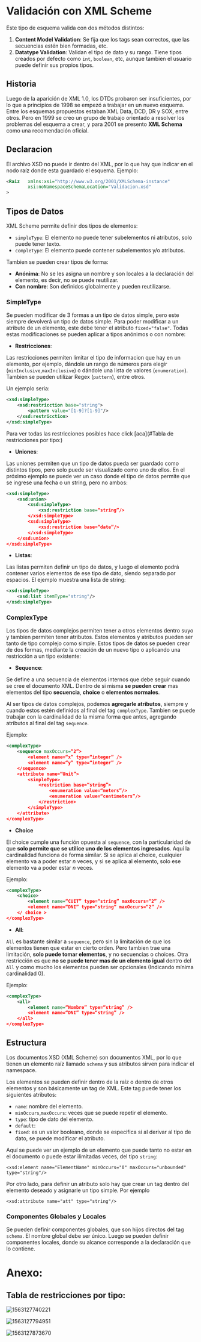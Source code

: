 # Validación con XML Scheme

Este tipo de esquema valida con dos métodos distintos:

1. **Content Model Validation**: Se fija que los tags sean correctos, que las secuencias estén bien formadas, etc.
2. **Datatype Validation**: Validan el tipo de dato y su rango. Tiene tipos creados por defecto como `int`, `boolean`, etc, aunque tambien el usuario puede definir sus propios tipos.

## Historia

Luego de la aparición de XML 1.0, los DTDs probaron ser insuficientes, por lo que a principios de 1998 se empezó a trabajar en un nuevo esquema. Entre los esquemas propuestos estaban XML Data, DCD, DR y SOX, entre otros. Pero en 1999 se creo un grupo de trabajo orientado a resolver los problemas del esquema a crear, y para 2001 se presento **XML Schema** como una recomendación oficial.

## Declaracion

El archivo XSD no puede ir dentro del XML, por lo que hay que indicar en el nodo raíz donde esta guardado el esquema. Ejemplo:

```xml
<Raiz 	xmlns:xsi="http://www.w3.org/2001/XMLSchema-instance"
      	xsi:noNamespaceSchemaLocation="Validacion.xsd" 
>  
```

## Tipos de Datos

XML Scheme permite definir dos tipos de elementos:

- `simpleType`: El elemento no puede tener subelementos ni atributos, solo puede tener texto.
- `compleType`: El elemento puede contener subelementos y/o atributos.

Tambien se pueden crear tipos de forma:

- **Anónima**: No se les asigna un nombre y son locales a la declaración del elemento, es decir, no se puede reutilizar.
- **Con nombre**: Son definidos globalmente y pueden reutilizarse.

### SimpleType

Se pueden modificar de 3 formas a un tipo de datos simple, pero este siempre devolverá un tipo de datos simple. Para poder modificar a un atributo de un elemento, este debe tener el atributo `fixed="false"`. Todas estas modificaciones se pueden aplicar a tipos anónimos o con nombre:

- **Restricciones**:

Las restricciones permiten limitar el tipo de informacion que hay en un elemento, por ejemplo, dándole un rango de números para elegir (`minInclusive`,`maxInclusive`) o dándole una lista de valores (`enumeration`). Tambien se pueden utilizar Regex (`pattern`), entre otros. 

Un ejemplo seria:

```xml
<xsd:simpleType>
	<xsd:restricction base="string">
    	<pattern value="[1-9]?[1-9]"/>
    </xsd:restricction>
</xsd:simpleType>
```

Para ver todas las restricciones posibles hace click [aca](#Tabla de restricciones por tipo:)

- **Uniones**:

Las uniones permiten que un tipo de datos pueda ser guardado como distintos tipos, pero solo puede ser visualizado como uno de ellos. En el próximo ejemplo se puede ver un caso donde el tipo de datos permite que se ingrese una fecha o un string, pero no ambos:

```xml
<xsd:simpleType>
	<xsd:union>
		<xsd:simpleType>
			<xsd:restriction base=“string”/>
		</xsd:simpleType>
		<xsd:simpleType>
			<xsd:restriction base=“date”/>
		</xsd:simpleType>
	</xsd:union>
</xsd:simpleType>
```

- **Listas**:

Las listas permiten definir un tipo de datos, y luego el elemento podrá contener varios elementos de ese tipo de dato, siendo separado por espacios. El ejemplo muestra una lista de string:

```xml
<xsd:simpleType>
	<xsd:list itemType="string"/>
</xsd:simpleType>
```

### ComplexType

Los tipos de datos complejos permiten tener a otros elementos dentro suyo y tambien permiten tener atributos. Estos elementos y atributos pueden ser tanto de tipo complejo como simple. Estos tipos de datos se pueden crear de dos formas, mediante la creación de un nuevo tipo o aplicando una restricción a un tipo existente:

- **Sequence**:

Se define a una secuencia de elementos internos que debe seguir cuando se cree el documento XML. Dentro de si misma **se pueden crear** mas elementos del tipo **secuencia**, **choice** o **elementos normales**.

Al ser tipos de datos complejos, podemos **agregarle atributos**, siempre y cuando estos estén definidos al final del tag `complexType`. Tambien se puede trabajar con la cardinalidad de la misma forma que antes, agregando atributos al final del tag `sequence`.

Ejemplo:

```xml
<complexType>
	<sequence maxOccurs=“2”>
		<element name=“x” type=“integer” />
		<element name=“y” type=“integer” />
	</sequence>
	<attribute name=“Unit”>
		<simpleType>
			<restriction base=“string”>
				<enumeration value=“meters”/>
				<enumeration value=“centimeters”/>
			</restriction>
		</simpleType>
	</attribute>
</complexType>
```

- **Choice**

El choice cumple una función opuesta al `sequence`, con la particularidad de que **solo permite que se utilice uno de los elementos ingresados**. Aquí la cardinalidad funciona de forma similar. Si se aplica al choice, cualquier elemento va a poder estar $n$ veces, y si se aplica al elemento, solo ese elemento va a poder estar $n$ veces.

Ejemplo:

```xml
<complexType>
	<choice>
		<element name=“CUIT” type=“string” maxOccurs=“2” />
		<element name=“DNI” type=“string” maxOccurs=“2” />
	</ choice >
</complexType>
```

- **All**:

`All` es bastante similar a `sequence`, pero sin la limitación de que los elementos tienen que estar en cierto orden. Pero tambien trae una limitación, **solo puede tomar elementos**, y no secuencias o choices. Otra restricción es que **no se puede tener mas de un elemento igual** dentro del `All` y como mucho los elementos pueden ser opcionales (Indicando mínima cardinalidad 0). 

Ejemplo:

```xml
<complexType>
	<all>
		<element name=“Nombre” type=“string” />
		<element name=“DNI” type=“string” />
	</all>
</complexType>
```



## Estructura

Los documentos XSD (XML Scheme) son documentos XML, por lo que tienen un elemento raíz llamado `schema` y sus atributos sirven para indicar el namespace.

Los elementos se pueden definir dentro de la raíz o dentro de otros elementos y son básicamente un tag de XML. Este tag puede tener los siguientes atributos:

- `name`: nombre del elemento.
- `minOccurs`,`maxOccurs`: veces que se puede repetir el elemento.
- `type`: tipo de dato del elemento.
- `default`:
- `fixed`: es un valor booleano, donde se especifica si al derivar al tipo de dato, se puede modificar el atributo.

Aquí se puede ver un ejemplo de un elemento que puede tanto no estar en el documento o puede estar ilimitadas veces, del tipo `string`:

```
<xsd:element name="ElementName" minOccurs="0" maxOccurs="unbounded" type="string"/>
```

Por otro lado, para definir un atributo solo hay que crear un tag dentro del elemento deseado y asignarle un tipo simple. Por ejemplo

```
<xsd:attribute name="att" type="string"/>
```

### Componentes Globales y Locales

Se pueden definir componentes globales, que son hijos directos del tag `schema`. El nombre global debe ser único. Luego se pueden definir componentes locales, donde su alcance corresponde a la declaración que lo contiene.





# Anexo: 

## Tabla de restricciones por tipo:

![1563127740221](Resources/TablaRestriccionesINT.png)

![1563127794951](Resources/TablaRestriccionesDecimal.png)

![1563127873670](Resources/TablaRestriccionesString.png)